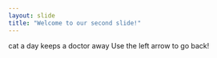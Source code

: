```yaml
---
layout: slide
title: "Welcome to our second slide!"
---
```

cat a day keeps a doctor away
Use the left arrow to go back!
